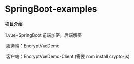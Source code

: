 # SpringBoot-examples

#### 项目介绍

1.vue+SpringBoot 前端加密，后端解密

​	服务端：EncryptVueDemo 

​	客户端：EncryptVueDemo-Client (需要 npm install crypto-js)